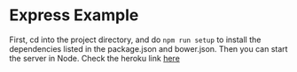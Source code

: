 # Express Example

First, cd into the project directory, and do `npm run setup` to install the dependencies listed in the package.json and bower.json.  Then you can start the server in Node. Check the heroku link [here](https://ancient-atoll-5688.herokuapp.com)
